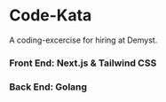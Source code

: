 # Code-Kata

A coding-excercise for hiring at Demyst.

### Front End: Next.js & Tailwind CSS

### Back End: Golang